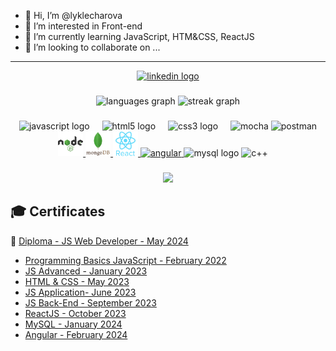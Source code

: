 - 👋 Hi, I’m @lyklecharova
- 👀 I’m interested in Front-end
- 🌱 I’m currently learning JavaScript, HTM&CSS, ReactJS
- 💞️ I’m looking to collaborate on ...

<hr>

<div align="center">
  <a href="https://www.linkedin.com/in/lilyana-klecharova-183311227/" target="_blank">
    <img src="https://raw.githubusercontent.com/maurodesouza/profile-readme-generator/master/src/assets/icons/social/linkedin/default.svg" width="52" height="40" alt="linkedin logo"  />
  </a>
</div>

###

<div align="center">
  <img src="https://github-readme-stats.vercel.app/api/top-langs?username=lyklecharova&locale=en&hide_title=true&layout=compact&card_width=320&langs_count=7&theme=vue-dark&hide_border=true&order=2" height="150" alt="languages graph"  />
  <img src="https://streak-stats.demolab.com?user=lyklecharova&locale=en&mode=daily&theme=vue-dark&hide_border=true&border_radius=5&order=3" height="150" alt="streak graph"  />
</div>

###

<div align="center">
  <img src="https://cdn.jsdelivr.net/gh/devicons/devicon/icons/javascript/javascript-original.svg" height="40" alt="javascript logo"  />
  <img width="12" />
  <img src="https://cdn.jsdelivr.net/gh/devicons/devicon/icons/html5/html5-original.svg" height="40" alt="html5 logo"  />
  <img width="12" />
  <img src="https://cdn.jsdelivr.net/gh/devicons/devicon/icons/css3/css3-original.svg" height="40" alt="css3 logo"  />
  <img width="12" />
  <img src="https://www.vectorlogo.zone/logos/mochajs/mochajs-icon.svg" alt="mocha" width="40" height="40"/>
  <img src="https://www.vectorlogo.zone/logos/getpostman/getpostman-icon.svg" alt="postman" width="40" height="40"/> </a> <a href="https://reactjs.org/" target="_blank" rel="noreferrer">
  <img src="https://raw.githubusercontent.com/devicons/devicon/master/icons/nodejs/nodejs-original-wordmark.svg" alt="nodejs" width="40" height="40"/>
  <img src="https://raw.githubusercontent.com/devicons/devicon/master/icons/mongodb/mongodb-original-wordmark.svg" alt="mongodb" width="40" height="40"/>
  <img src="https://raw.githubusercontent.com/devicons/devicon/master/icons/react/react-original-wordmark.svg" alt="react" width="40" height="40"/> 
  <img src="https://angular.io/assets/images/logos/angular/angular.svg" alt="angular" width="40" height="40"/> </a>
  <img src="https://cdn.jsdelivr.net/gh/devicons/devicon/icons/mysql/mysql-original.svg" height="40" width="40" alt="mysql logo"  />
  <img src="https://cdn.jsdelivr.net/gh/devicons/devicon@latest/icons/cplusplus/cplusplus-original.svg" height="40" width="40" alt="c++" />

          
          
  <img width="12" />
</div>

###
<div align="center">
  <img src="https://visitor-badge.laobi.icu/badge?page_id=lyklecharova.lyklecharova&"  />
</div>

## 🎓 Certificates

 📜 [Diploma - JS Web Developer - May 2024](https://softuni.bg/certificates/details/215959/566f78c6)

- [Programming Basics JavaScript - February 2022](https://softuni.bg/certificates/details/128381/c561d56c)
- [JS Advanced - January 2023](https://softuni.bg/certificates/details/167935/f170253b)
- [HTML & CSS - May 2023](https://softuni.bg/certificates/details/174689/99191302)
- [JS Application- June 2023](https://softuni.bg/certificates/details/181869/ec8e64c3)
- [JS Back-End - September 2023](https://softuni.bg/certificates/details/190539/ebd23781)
- [ReactJS - October 2023](https://softuni.bg/certificates/details/197807/a601c21d)
- [MySQL - January 2024](https://softuni.bg/certificates/details/202930/32d1c329)
- [Angular - February 2024](https://softuni.bg/certificates/details/211837/72b805c9)



###
